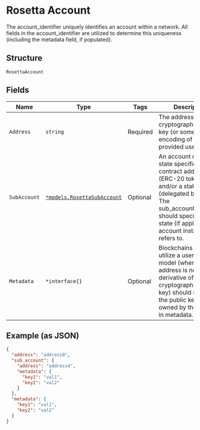 # Rosetta Account

The account_identifier uniquely identifies an account within a network. All fields in the account_identifier are utilized to determine this uniqueness (including the metadata field, if populated).

## Structure

`RosettaAccount`

## Fields

| Name         | Type                                                                   | Tags     | Description                                                                                                                                                                                                           |
| ------------ | ---------------------------------------------------------------------- | -------- | --------------------------------------------------------------------------------------------------------------------------------------------------------------------------------------------------------------------- |
| `Address`    | `string`                                                               | Required | The address may be a cryptographic public key (or some encoding of it) or a provided username.                                                                                                                        |
| `SubAccount` | [`*models.RosettaSubAccount`](../../doc/models/rosetta-sub-account.md) | Optional | An account may have state specific to a contract address (ERC-20 token) and/or a stake (delegated balance). The sub_account_identifier should specify which state (if applicable) an account instantiation refers to. |
| `Metadata`   | `*interface{}`                                                         | Optional | Blockchains that utilize a username model (where the address is not a derivative of a cryptographic public key) should specify the public key(s) owned by the address in metadata.                                    |

## Example (as JSON)

```json
{
  "address": "address0",
  "sub_account": {
    "address": "address4",
    "metadata": {
      "key1": "val1",
      "key2": "val2"
    }
  },
  "metadata": {
    "key1": "val1",
    "key2": "val2"
  }
}
```
